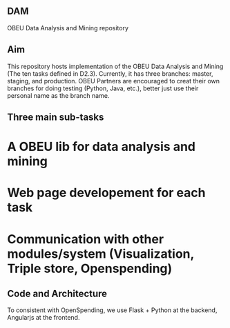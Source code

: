## DAM
OBEU Data Analysis and Mining repository

## Aim

This repository hosts implementation of the OBEU Data Analysis and Mining (The ten tasks defined in D2.3).
Currently, it has three branches: master, staging, and production.
OBEU Partners are encouraged to creat their own branches for doing testing (Python, Java, etc.), better just use their personal name as the branch name. 


## Three main sub-tasks

# A OBEU lib for data analysis and mining

# Web page developement for each task

# Communication with other modules/system (Visualization, Triple store, Openspending)

## Code and Architecture

To consistent with OpenSpending, we use Flask + Python at the backend, Angularjs at the frontend.

